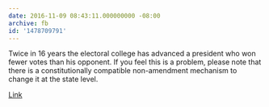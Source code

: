 ```yaml
---
date: 2016-11-09 08:43:11.000000000 -08:00
archive: fb
id: '1478709791'
---
```


Twice in 16 years the electoral college has advanced a president who won fewer votes than his opponent. If you feel this is a problem, please note that there is a constitutionally compatible non-amendment mechanism to change it at the state level. 

[Link](http://www.nationalpopularvote.com)
